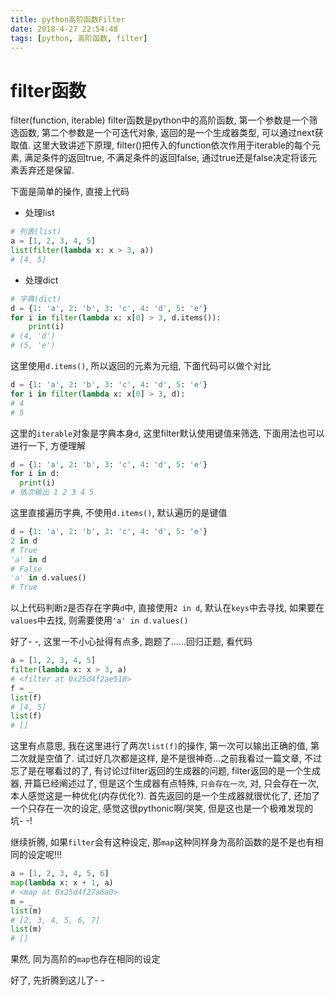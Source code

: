 ```yaml
---
title: python高阶函数Filter
date: 2018-4-27 22:54:48
tags: [python, 高阶函数, filter]
---
```


# filter函数
filter(function, iterable)
filter函数是python中的高阶函数,  第一个参数是一个筛选函数, 第二个参数是一个可迭代对象, 返回的是一个生成器类型, 可以通过next获取值. 这里大致讲述下原理, filter()把传入的function依次作用于iterable的每个元素, 满足条件的返回true, 不满足条件的返回false, 通过true还是false决定将该元素丢弃还是保留.

下面是简单的操作, 直接上代码
- 处理list
```python
# 列表(list)
a = [1, 2, 3, 4, 5]
list(filter(lambda x: x > 3, a))
# [4, 5]
```

<!-- more -->

- 处理dict
```python
# 字典(dict)
d = {1: 'a', 2: 'b', 3: 'c', 4: 'd', 5: 'e'}
for i in filter(lambda x: x[0] > 3, d.items()):
    print(i)
# (4, 'd')
# (5, 'e')
```
这里使用`d.items()`, 所以返回的元素为元组, 下面代码可以做个对比
```python
d = {1: 'a', 2: 'b', 3: 'c', 4: 'd', 5: 'e'}
for i in filter(lambda x: x[0] > 3, d):
# 4
# 5
```
这里的`iterable`对象是字典本身`d`,  这里filter默认使用键值来筛选, 下面用法也可以进行一下, 方便理解
```python
d = {1: 'a', 2: 'b', 3: 'c', 4: 'd', 5: 'e'}
for i in d:
  print(i)
# 依次输出 1 2 3 4 5
```
这里直接遍历字典, 不使用`d.items()`, 默认遍历的是键值
```python
d = {1: 'a', 2: 'b', 3: 'c', 4: 'd', 5: 'e'}
2 in d
# True
'a' in d
# False
'a' in d.values()
# True
```
以上代码判断`2`是否存在字典`d`中, 直接使用`2 in d`, 默认在`keys`中去寻找, 如果要在`values`中去找, 则需要使用`'a' in d.values()`

好了- -, 这里一不小心扯得有点多, 跑题了......回归正题, 看代码
````python
a = [1, 2, 3, 4, 5]
filter(lambda x: x > 3, a)
# <filter at 0x25d4f2ae518>
f = _
list(f)
# [4, 5]
list(f)
# []
````
这里有点意思,  我在这里进行了两次`list(f)`的操作,  第一次可以输出正确的值, 第二次就是空值了. 试过好几次都是这样, 是不是很神奇...之前我看过一篇文章, 不过忘了是在哪看过的了, 有讨论过filter返回的生成器的问题, filter返回的是一个生成器, 开篇已经阐述过了, 但是这个生成器有点特殊, `只会存在一次`, 对, 只会存在一次, 本人感觉这是一种优化(内存优化?). 首先返回的是一个生成器就很优化了, 还加了一个只存在一次的设定, 感觉这很pythonic啊/哭笑, 但是这也是一个极难发现的坑- -!

继续折腾, 如果`filter`会有这种设定, 那`map`这种同样身为高阶函数的是不是也有相同的设定呢!!!
```python
a = [1, 2, 3, 4, 5, 6]
map(lambda x: x + 1, a)
# <map at 0x25d4f27a6a0>
m = _
list(m)
# [2, 3, 4, 5, 6, 7]
list(m)
# []
```
果然, 同为高阶的`map`也存在相同的设定

好了, 先折腾到这儿了- - 